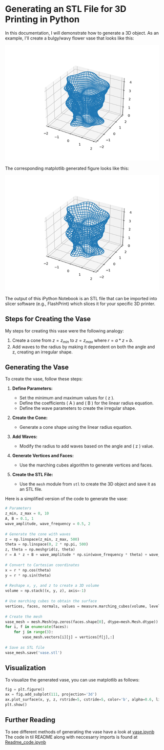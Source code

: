 # Generating an STL File for 3D Printing in Python

In this documentation, I will demonstrate how to generate a 3D object. As an example, I'll create a bulgy/wavy flower vase that looks like this:

![Artsy flower vase](3d_print.png "A 3D printed flower vase")

The corresponding matplotlib generated figure looks like this:

![Plot of a vase in 3D](vase.png "vase to be converted to an STL file")

The output of this iPython Notebook is an STL file that can be imported into slicer software (e.g., FlashPrint) which slices it for your specific 3D printer.

## Steps for Creating the Vase

My steps for creating this vase were the following analogy:
1. Create a cone from $z = z_{min}$ to $z = z_{max}$ where $r = a * z + b$.
2. Add waves to the radius by making it dependent on both the angle and z, creating an irregular shape.

## Generating the Vase

To create the vase, follow these steps:

1. **Define Parameters:**
   - Set the minimum and maximum values for \( z \).
   - Define the coefficients \( A \) and \( B \) for the linear radius equation.
   - Define the wave parameters to create the irregular shape.

2. **Create the Cone:**
   - Generate a cone shape using the linear radius equation.

3. **Add Waves:**
   - Modify the radius to add waves based on the angle and \( z \) value.

4. **Generate Vertices and Faces:**
   - Use the marching cubes algorithm to generate vertices and faces.

5. **Create the STL File:**
   - Use the `mesh` module from `stl` to create the 3D object and save it as an STL file.

Here is a simplified version of the code to generate the vase:

```python
# Parameters
z_min, z_max = 0, 10
A, B = 0.1, 1
wave_amplitude, wave_frequency = 0.5, 2

# Generate the cone with waves
z = np.linspace(z_min, z_max, 500)
theta = np.linspace(0, 2 * np.pi, 500)
z, theta = np.meshgrid(z, theta)
r = A * z + B + wave_amplitude * np.sin(wave_frequency * theta) + wave_amplitude * np.cos(0.5 * wave_frequency * z)

# Convert to Cartesian coordinates
x = r * np.cos(theta)
y = r * np.sin(theta)

# Reshape x, y, and z to create a 3D volume
volume = np.stack((x, y, z), axis=-1)

# Use marching cubes to obtain the surface
vertices, faces, normals, values = measure.marching_cubes(volume, level=0)

# Create the mesh
vase_mesh = mesh.Mesh(np.zeros(faces.shape[0], dtype=mesh.Mesh.dtype))
for i, f in enumerate(faces):
    for j in range(3):
        vase_mesh.vectors[i][j] = vertices[f[j],:]

# Save as STL file
vase_mesh.save('vase.stl')
```

## Visualization

To visualize the generated vase, you can use matplotlib as follows:

```python
fig = plt.figure()
ax = fig.add_subplot(111, projection='3d')
ax.plot_surface(x, y, z, rstride=5, cstride=5, color='b', alpha=0.6, linewidth=0)
plt.show()

```

## Further Reading

To see different methods of generating the vase have a look at [vase.ipynb](vase.ipynb)  
The code in til README along with neccesarry imports is found at [Readme_code.ipynb](Readme_code.ipynb)  